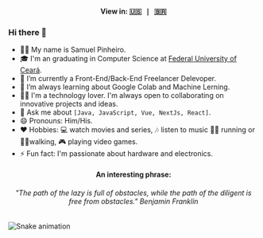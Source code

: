  <h4 align="center">
    View in:
    <kbd>
      <a href="README.md" title="English">🇺🇸</a> | <a href="README_PT_BR.md" title="Brazilian Portuguese">🇧🇷</a>
    </kbd>
  </h4>

### Hi there 👋

<!--
**fsmpinheiro/fsmpinheiro** is a ✨ _special_ ✨ repository because its `README.md` (this file) appears on your GitHub profile.

Here are some ideas to get you started:
-->
- 🙋‍♂️ My name is Samuel Pinheiro.
- 🎓 I'm an graduating in Computer Science at <a href="https://www.ufc.br">Federal University of Ceará</a>.
- 🔭 I’m currently a Front-End/Back-End Freelancer Delevoper.
- 🌱 I’m always learning about Google Colab and Machine Lerning.
- 👨‍💻 I'm a technology lover. I'm always open to collaborating on innovative projects and ideas.
- 💬 Ask me about `[Java, JavaScript, Vue, NextJs, React]`.
- 😄 Pronouns: Him/His.
- ❤️ Hobbies: 💻 watch movies and series, 🎶 listen to music 🏃‍♂️ running or 🚶‍♂️walking,  🎮 playing video games.
- ⚡ Fun fact: I'm passionate about hardware and electronics.


<div align="left">
  <h4 align="center">An interesting phrase:</h4>
  
  <h6 align="center">
    <em>"The path of the lazy is full of obstacles, while the path of the diligent is free from obstacles."</em> Benjamin Franklin
  </h6>
</div>

###

<img src="https://github.com/fsmpinheiro/fsmpinheiro/blob/ad7a750cf5e164340a913d567708be31c2375510/.github/snake.yml" alt="Snake animation" />

###

